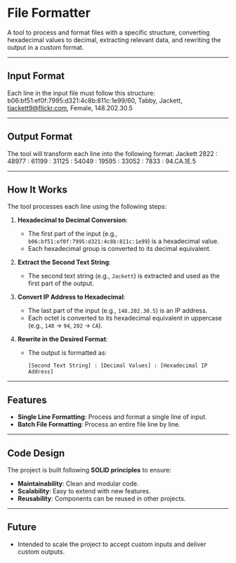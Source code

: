 # File Formatter

A tool to process and format files with a specific structure, converting hexadecimal values to decimal, extracting relevant data, and rewriting the output in a custom format.

---

## Input Format

Each line in the input file must follow this structure:
  b06:bf51:ef0f:7995:d321:4c8b:811c:1e99/60, Tabby, Jackett, tjackett9@flickr.com, Female, 148.202.30.5

---

## Output Format

The tool will transform each line into the following format:
  Jackett 2822 : 48977 : 61199 : 31125 : 54049 : 19595 : 33052 : 7833 : 94.CA.1E.5

---

## How It Works

The tool processes each line using the following steps:

1. **Hexadecimal to Decimal Conversion**:
   - The first part of the input (e.g., `b06:bf51:ef0f:7995:d321:4c8b:811c:1e99`) is a hexadecimal value.
   - Each hexadecimal group is converted to its decimal equivalent.

2. **Extract the Second Text String**:
   - The second text string (e.g., `Jackett`) is extracted and used as the first part of the output.

3. **Convert IP Address to Hexadecimal**:
   - The last part of the input (e.g., `148.202.30.5`) is an IP address.
   - Each octet is converted to its hexadecimal equivalent in uppercase (e.g., `148` → `94`, `202` → `CA`).

4. **Rewrite in the Desired Format**:
   - The output is formatted as:
     ```
     [Second Text String] : [Decimal Values] : [Hexadecimal IP Address]
     ```

---

## Features

- **Single Line Formatting**: Process and format a single line of input.
- **Batch File Formatting**: Process an entire file line by line.

---

## Code Design

The project is built following **SOLID principles** to ensure:
- **Maintainability**: Clean and modular code.
- **Scalability**: Easy to extend with new features.
- **Reusability**: Components can be reused in other projects.

---

## Future

- Intended to scale the project to accept custom inputs and deliver custom outputs.

